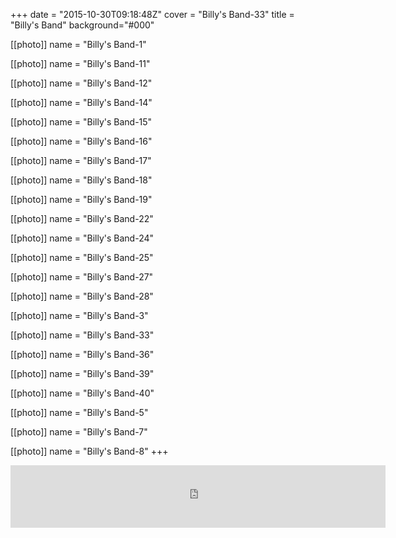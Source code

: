 +++
date = "2015-10-30T09:18:48Z"
cover = "Billy's Band-33"
title = "Billy's Band"
background="#000"

[[photo]]
name = "Billy's Band-1"

[[photo]]
name = "Billy's Band-11"

[[photo]]
name = "Billy's Band-12"

[[photo]]
name = "Billy's Band-14"

[[photo]]
name = "Billy's Band-15"

[[photo]]
name = "Billy's Band-16"

[[photo]]
name = "Billy's Band-17"

[[photo]]
name = "Billy's Band-18"

[[photo]]
name = "Billy's Band-19"

[[photo]]
name = "Billy's Band-22"

[[photo]]
name = "Billy's Band-24"

[[photo]]
name = "Billy's Band-25"

[[photo]]
name = "Billy's Band-27"

[[photo]]
name = "Billy's Band-28"

[[photo]]
name = "Billy's Band-3"

[[photo]]
name = "Billy's Band-33"

[[photo]]
name = "Billy's Band-36"

[[photo]]
name = "Billy's Band-39"

[[photo]]
name = "Billy's Band-40"

[[photo]]
name = "Billy's Band-5"

[[photo]]
name = "Billy's Band-7"

[[photo]]
name = "Billy's Band-8"
+++

<iframe frameborder="0" style="border:none;width:600px;height:100px;" width="600" height="100" src="https://music.yandex.ru/iframe/#track/10098824/1089421">Слушайте <a href='https://music.yandex.ru/album/1089421/track/10098824'>Stay In Line</a> — <a href='https://music.yandex.ru/artist/42641'>Billy's Band</a> на Яндекс.Музыке</iframe>
